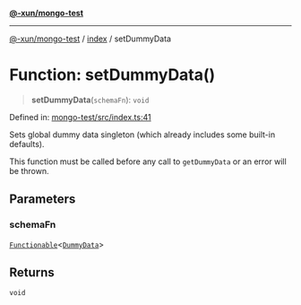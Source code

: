 [**@-xun/mongo-test**](../../README.md)

***

[@-xun/mongo-test](../../README.md) / [index](../README.md) / setDummyData

# Function: setDummyData()

> **setDummyData**(`schemaFn`): `void`

Defined in: [mongo-test/src/index.ts:41](https://github.com/Xunnamius/mongo-utils/blob/86f3ab47600d8c0cc020457428d5e0ac6739da3d/packages/mongo-test/src/index.ts#L41)

Sets global dummy data singleton (which already includes some built-in
defaults).

This function must be called before any call to `getDummyData` or an error
will be thrown.

## Parameters

### schemaFn

[`Functionable`](../type-aliases/Functionable.md)\<[`DummyData`](../type-aliases/DummyData.md)\>

## Returns

`void`
